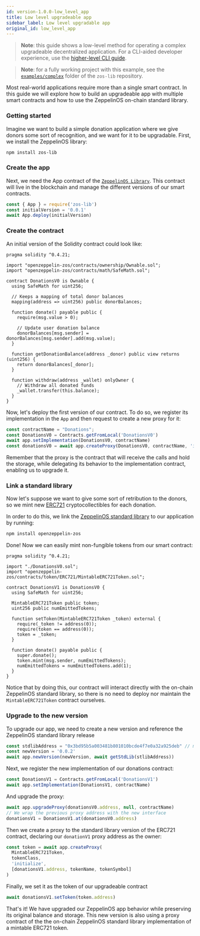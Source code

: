 ```yaml
---
id: version-1.0.0-low_level_app
title: Low level upgradeable app
sidebar_label: Low level upgradable app
original_id: low_level_app
---
```


> **Note**: this guide shows a low-level method for operating a complex upgradeable decentralized application. For a CLI-aided developer experience, use the [higher-level CLI guide](setup.md).

> **Note**: for a fully working project with this example, see the [`examples/complex`](https://github.com/zeppelinos/zos-lib/tree/master/examples/complex) folder of the `zos-lib` repository.

Most real-world applications require more than a single smart contract. In this guide we will explore how to build an upgradeable app with multiple smart contracts and how to use the ZeppelinOS on-chain standard library.

### Getting started

Imagine we want to build a simple donation application where we give donors some sort of recognition, and we want for it to be upgradable. First, we install the ZeppelinOS library:

```sh
npm install zos-lib
```

### Create the app

Next, we need the App contract of the [`ZeppelinOS Library`](https://github.com/zeppelinos/zos-lib).
This contract will live in the blockchain and manage the different versions of our smart contracts.

```js
const { App } = require('zos-lib')
const initialVersion = '0.0.1'
await App.deploy(initialVersion)
```

### Create the contract

An initial version of the Solidity contract could look like:

```sol
pragma solidity ^0.4.21;

import "openzeppelin-zos/contracts/ownership/Ownable.sol";
import "openzeppelin-zos/contracts/math/SafeMath.sol";

contract DonationsV0 is Ownable {
  using SafeMath for uint256;

  // Keeps a mapping of total donor balances
  mapping(address => uint256) public donorBalances;

  function donate() payable public {
    require(msg.value > 0);

    // Update user donation balance
    donorBalances[msg.sender] = donorBalances[msg.sender].add(msg.value);
  }

  function getDonationBalance(address _donor) public view returns (uint256) {
    return donorBalances[_donor];
  }

  function withdraw(address _wallet) onlyOwner {
    // Withdraw all donated funds
    _wallet.transfer(this.balance);
  }
}
```

Now, let's deploy the first version of our contract. To do so, we register its implementation in the `App` and then request to create a new proxy for it:

```js
const contractName = "Donations";
const DonationsV0 = Contracts.getFromLocal('DonationsV0')
await app.setImplementation(DonationsV0, contractName)
const donationsV0 = await app.createProxy(DonationsV0, contractName, 'initialize', [owner])
```

Remember that the proxy is the contract that will receive the calls and hold the storage, while delegating its behavior to the implementation contract, enabling us to upgrade it.

### Link a standard library

Now let's suppose we want to give some sort of retribution to the donors, so we mint new [ERC721](http://erc721.org/) cryptocollectibles for each donation. 

In order to do this, we link the [ZeppelinOS standard library](stdlib.md) to our application by running:

```sh
npm install openzeppelin-zos
```

Done! Now we can easily mint non-fungible tokens from our smart contract:

```sol
pragma solidity ^0.4.21;

import "./DonationsV0.sol";
import "openzeppelin-zos/contracts/token/ERC721/MintableERC721Token.sol";

contract DonationsV1 is DonationsV0 {
  using SafeMath for uint256;

  MintableERC721Token public token;
  uint256 public numEmittedTokens;

  function setToken(MintableERC721Token _token) external {
    require(_token != address(0));
    require(token == address(0));
    token = _token;
  }

  function donate() payable public {
    super.donate();
    token.mint(msg.sender, numEmittedTokens);
    numEmittedTokens = numEmittedTokens.add(1);
  }
}
```

Notice that by doing this, our contract will interact directly with the on-chain ZeppelinOS standard library, so there is no need to deploy nor maintain the `MintableERC721Token` contract ourselves.

### Upgrade to the new version

To upgrade our app, we need to create a new version and reference the ZeppelinOS standard library release

```js
const stdlibAddress = "0x3bd95b5a003481b801010bcde4f7e0a32a925deb" // mainnet release
const newVersion = '0.0.2'
await app.newVersion(newVersion, await getStdLib(stlibAddress))
```

Next, we register the new implementation of our donations contract:

```js
const DonationsV1 = Contracts.getFromLocal('DonationsV1')
await app.setImplementation(DonationsV1, contractName)
```

And upgrade the proxy:

```js
await app.upgradeProxy(donationsV0.address, null, contractName)
// We wrap the previous proxy address with the new interface
donationsV1 = DonationsV1.at(donationsV0.address)
```

Then we create a proxy to the standard library version of the ERC721 contract, declaring our `donationV1` proxy address as the owner:

```js
const token = await app.createProxy(
  MintableERC721Token, 
  tokenClass,
  'initialize',
  [donationsV1.address, tokenName, tokenSymbol]
)
```

Finally, we set it as the token of our upgradeable contract

```js
await donationsV1.setToken(token.address)
```

That's it! We have upgraded our ZeppelinOS app behavior while preserving its original balance and storage. This new version is also using a proxy contract of the the on-chain ZeppelinOS standard library implementation of a mintable ERC721 token.
